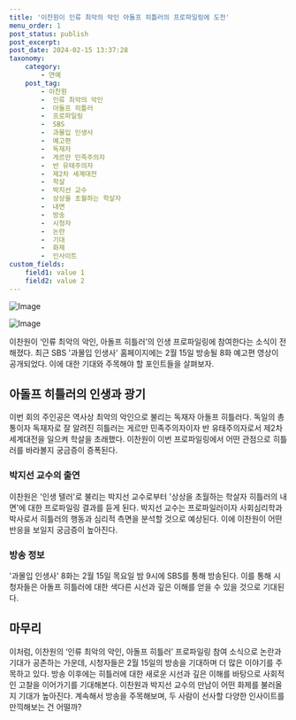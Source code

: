 ```yaml
---
title: '이찬원이 인류 최악의 악인 아돌프 히틀러의 프로파일링에 도전'
menu_order: 1
post_status: publish
post_excerpt: 
post_date: 2024-02-15 13:37:28
taxonomy:
    category:
        - 연예
    post_tag:
        - 이찬원
        -  인류 최악의 악인
        -  아돌프 히틀러
        -  프로파일링
        -  SBS
        -  과몰입 인생사
        -  예고편
        -  독재자
        -  게르만 민족주의자
        -  반 유태주의자
        -  제2차 세계대전
        -  학살
        -  박지선 교수
        -  상상을 초월하는 학살자
        -  내면
        -  방송
        -  시청자
        -  논란
        -  기대
        -  화제
        -  인사이트
custom_fields:
    field1: value 1
    field2: value 2
---
```


![Image](https://mimgnews.pstatic.net/image/311/2024/02/15/0001691731_001_20240215070108529.jpg?type=w540)

![Image](https://ssl.pstatic.net/mimgnews/image/311/2024/02/15/0001691731_002_20240215070108567.jpg?type=w540)

이찬원이 ‘인류 최악의 악인, 아돌프 히틀러’의 인생 프로파일링에 참여한다는 소식이 전해졌다. 최근 SBS '과몰입 인생사' 홈페이지에는 2월 15일 방송될 8화 예고편 영상이 공개되었다. 이에 대한 기대와 주목해야 할 포인트들을 살펴보자.
## 아돌프 히틀러의 인생과 광기
이번 회의 주인공은 역사상 최악의 악인으로 불리는 독재자 아돌프 히틀러다. 독일의 총통이자 독재자로 잘 알려진 히틀러는 게르만 민족주의자이자 반 유태주의자로서 제2차 세계대전을 일으켜 학살을 초래했다. 이찬원이 이번 프로파일링에서 어떤 관점으로 히틀러를 바라볼지 궁금증이 증폭된다.
### 박지선 교수의 출연
이찬원은 '인생 텔러'로 불리는 박지선 교수로부터 '상상을 초월하는 학살자 히틀러의 내면'에 대한 프로파일링 결과를 듣게 된다. 박지선 교수는 프로파일러이자 사회심리학과 박사로서 히틀러의 행동과 심리적 측면을 분석할 것으로 예상된다. 이에 이찬원이 어떤 반응을 보일지 궁금증이 높아진다.
### 방송 정보
'과몰입 인생사' 8화는 2월 15일 목요일 밤 9시에 SBS를 통해 방송된다. 이를 통해 시청자들은 아돌프 히틀러에 대한 색다른 시선과 깊은 이해를 얻을 수 있을 것으로 기대된다.
## 마무리
이처럼, 이찬원의 ‘인류 최악의 악인, 아돌프 히틀러’ 프로파일링 참여 소식으로 논란과 기대가 공존하는 가운데, 시청자들은 2월 15일의 방송을 기대하며 더 많은 이야기를 주목하고 있다. 방송 이후에는 히틀러에 대한 새로운 시선과 깊은 이해를 바탕으로 사회적인 고찰을 이어가기를 기대해본다. 이찬원과 박지선 교수의 만남이 어떤 화제를 불러올지 기대가 높아진다. 계속해서 방송을 주목해보며, 두 사람이 선사할 다양한 인사이트를 만끽해보는 건 어떨까?
